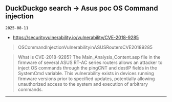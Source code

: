## DuckDuckgo search -> Asus poc OS Command injection
`2025-08-11`

* https://securityvulnerability.io/vulnerability/CVE-2018-9285

<blockquote>
 OSCommandInjectionVulnerabilityinASUSRoutersCVE20189285
</blockquote>
<blockquote>
What is CVE-2018-9285? The Main_Analysis_Content.asp file in the firmware of several ASUS RT-AC series routers allows an attacker to inject OS commands through the pingCNT and destIP fields in the SystemCmd variable. This vulnerability exists in devices running firmware versions prior to specified updates, potentially allowing unauthorized access to the system and execution of arbitrary commands.
</blockquote>

---

